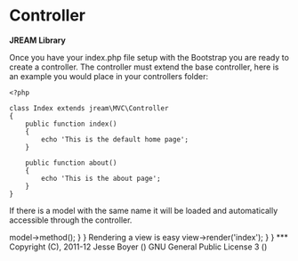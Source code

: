 # Controller
**JREAM Library**

Once you have your index.php file setup with the Bootstrap you are ready to create a controller. The controller must extend the base controller, here is an example you would place in your controllers folder:

    <?php

	class Index extends jream\MVC\Controller
	{
		public function index()
		{
			echo 'This is the default home page';
		}
		
		public function about()
		{
			echo 'This is the about page';
		}
	}
    
If there is a model with the same name it will be loaded and automatically accessible through the controller.

   <?php

	class Index extends jream\MVC\Controller
	{
		public function index()
		{
			// calls method from index_model.php 
			$this->model->method();
		}
	}
	
Rendering a view is easy

   <?php

	class Index extends jream\MVC\Controller
	{
		public function index()
		{
			// Will render /views/index.php
			$this->view->render('index');
		}
	}


***

Copyright (C), 2011-12 Jesse Boyer (<http://jream.com>)
GNU General Public License 3 (<http://www.gnu.org/licenses/>)